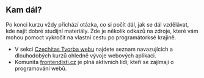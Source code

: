 ## Kam dál?

Po konci kurzu vždy přichází otázka, co si počít dál, jak se dál vzdělávat, kde najít dobré studijní materiály. Zde je několik odkazů na zdroje, které vám mohou pomoct vykročit na vlastní cestu po programátorksé krajině.

* V sekci [Czechitas Tvorba webu](https://www.czechitas.cz/tema/tvorba-webu) najdete seznam navazujících a dlouhodobých kurzů ohledně vývoje webových aplikaci.
* Komunita [frontendisti.cz](https://frontendisti.cz) je plná aktivních lidí, kteří se zajímají o programování webů.
